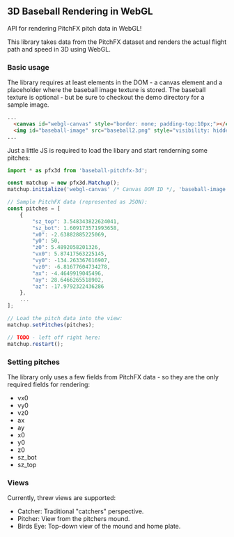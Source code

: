 ## 3D Baseball Rendering in WebGL

API for rendering PitchFX pitch data in WebGL!

This library takes data from the PitchFX dataset and renders the actual flight path and speed in 3D using WebGL.

### Basic usage

The library requires at least elements in the DOM - a canvas element and a placeholder where the baseball image texture is stored. The baseball texture is optional - but be sure to checkout the demo directory for a sample image.

```html
...
  <canvas id="webgl-canvas" style="border: none; padding-top:10px;"></canvas>
  <img id="baseball-image" src="baseball2.png" style="visibility: hidden;">
...
```

Just a little JS is required to load the libary and start renderning some pitches:

```js
import * as pfx3d from 'baseball-pitchfx-3d';

const matchup = new pfx3d.Matchup();
matchup.initialize('webgl-canvas' /* Canvas DOM ID */, 'baseball-image' /* baseball texture DOM ID */);

// Sample PitchFX data (represented as JSON):
const pitches = [
    {
        "sz_top": 3.548343822624041,
        "sz_bot": 1.609173571993658,
        "x0": -2.63882885225069,
        "y0": 50,
        "z0": 5.4892058201326,
        "vx0": 5.87417563225145,
        "vy0": -134.263367616907,
        "vz0": -6.81677604734278,
        "ax": -4.4649919045496,
        "ay": 28.6466265518902,
        "az": -17.9792322436286
    },
    ...
];

// Load the pitch data into the view:
matchup.setPitches(pitches);

// TODO - left off right here:
matchup.restart();
```

### Setting pitches

The library only uses a few fields from PitchFX data - so they are the only required fields for rendering:
- vx0
- vy0
- vz0
- ax
- ay
- x0
- y0
- z0
- sz_bot
- sz_top

### Views

Currently, threw views are supported:
- Catcher: Traditional "catchers" perspective.
- Pitcher: View from the pitchers mound.
- Birds Eye: Top-down view of the mound and home plate.